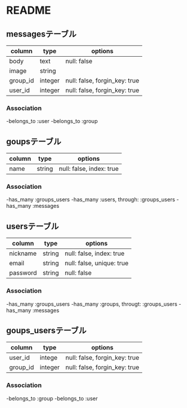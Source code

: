 # README

## messagesテーブル

|column|type|options|
|------|----|-------|
|body|text|null: false|
|image|string|
|group_id|integer|null: false, forgin_key: true|
|user_id|integer|null: false, forgin_key: true|

### Association
-belongs_to :user
-belongs_to :group



## goupsテーブル
|column|type|options|
|------|----|-------|
|name|string|null: false, index: true|

### Association
-has_many :groups_users
-has_many :users, through: :groups_users
-has_many :messages



## usersテーブル
|column|type|options|
|------|----|-------|
|nickname|string|null: false, index: true|
|email|string|null: false, unique: true|
|password|string|null: false|

### Association
-has_many :groups_users
-has_many :groups, througt: :groups_users
-has_many :messages



## goups_usersテーブル
|column|type|options|
|------|----|-------|
|user_id|intege|null: false, forgin_key: true|
|group_id|integer|null: false, forgin_key: true|

### Association
-belongs_to :group
-belongs_to :user